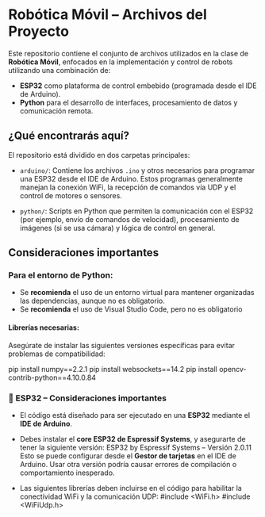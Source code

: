 # Robótica Móvil – Archivos del Proyecto

Este repositorio contiene el conjunto de archivos utilizados en la clase de **Robótica Móvil**, enfocados en la implementación y control de robots utilizando una combinación de:

- **ESP32** como plataforma de control embebido (programada desde el IDE de Arduino).
- **Python** para el desarrollo de interfaces, procesamiento de datos y comunicación remota.

## ¿Qué encontrarás aquí?

El repositorio está dividido en dos carpetas principales:

- `arduino/`: Contiene los archivos `.ino` y otros necesarios para programar una ESP32 desde el IDE de Arduino. Estos programas generalmente manejan la conexión WiFi, la recepción de comandos vía UDP y el control de motores o sensores.

- `python/`: Scripts en Python que permiten la comunicación con el ESP32 (por ejemplo, envío de comandos de velocidad), procesamiento de imágenes (si se usa cámara) y lógica de control en general.


## Consideraciones importantes

### Para el entorno de **Python**:

- Se **recomienda** el uso de un entorno virtual para mantener organizadas las dependencias, aunque no es obligatorio.
- Se **recomienda** el uso de Visual Studio Code, pero no es obligatorio 

#### Librerías necesarias:

Asegúrate de instalar las siguientes versiones específicas para evitar problemas de compatibilidad:

pip install numpy==2.2.1
pip install websockets==14.2
pip install opencv-contrib-python==4.10.0.84

### 🔧 ESP32 – Consideraciones importantes

- El código está diseñado para ser ejecutado en una **ESP32** mediante el **IDE de Arduino**.
- Debes instalar el **core ESP32 de Espressif Systems**, y asegurarte de tener la siguiente versión:
  ESP32 by Espressif Systems – Versión 2.0.11
Esto se puede configurar desde el **Gestor de tarjetas** en el IDE de Arduino. Usar otra versión podría causar errores de compilación o comportamiento inesperado.

- Las siguientes librerías deben incluirse en el código para habilitar la conectividad WiFi y la comunicación UDP:
#include <WiFi.h>
#include <WiFiUdp.h>

